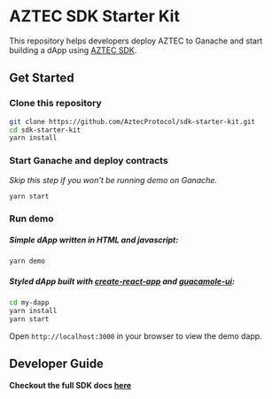 # AZTEC SDK Starter Kit

This repository helps developers deploy AZTEC to Ganache and start building a dApp using [AZTEC SDK](https://docs.aztecprotocol.com).

## Get Started

### Clone this repository

```sh
git clone https://github.com/AztecProtocol/sdk-starter-kit.git
cd sdk-starter-kit
yarn install
```

### Start Ganache and deploy contracts

_Skip this step if you won't be running demo on Ganache._

```sh
yarn start
```

### Run demo

##### Simple dApp written in HTML and javascript:

```sh
yarn demo
```

##### Styled dApp built with [create-react-app](https://github.com/facebook/create-react-app) and [guacamole-ui](https://github.com/AztecProtocol/guacamole-ui):

```sh
cd my-dapp
yarn install
yarn start
```

Open `http://localhost:3000` in your browser to view the demo dapp.


## Developer Guide

**Checkout the full SDK docs [here](https://docs.aztecprotocol.com/#/SDK/Getting%20started)**
